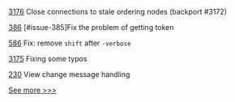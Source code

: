
[3176](https://github.com/hyperledger/fabric/pull/3176) Close connections to stale ordering nodes (backport #3172)

[386](https://github.com/hyperledger/cello/pull/386) [#issue-385]Fix the problem of getting token

[586](https://github.com/hyperledger/fabric-samples/pull/586) Fix: remove `shift` after `-verbose` 

[3175](https://github.com/hyperledger/fabric/pull/3175) Fixing some typos

[230](https://github.com/hyperledger-labs/minbft/pull/230) View change message handling


[See more >>>](https://start-here.hyperledger.org/pull-requests)
